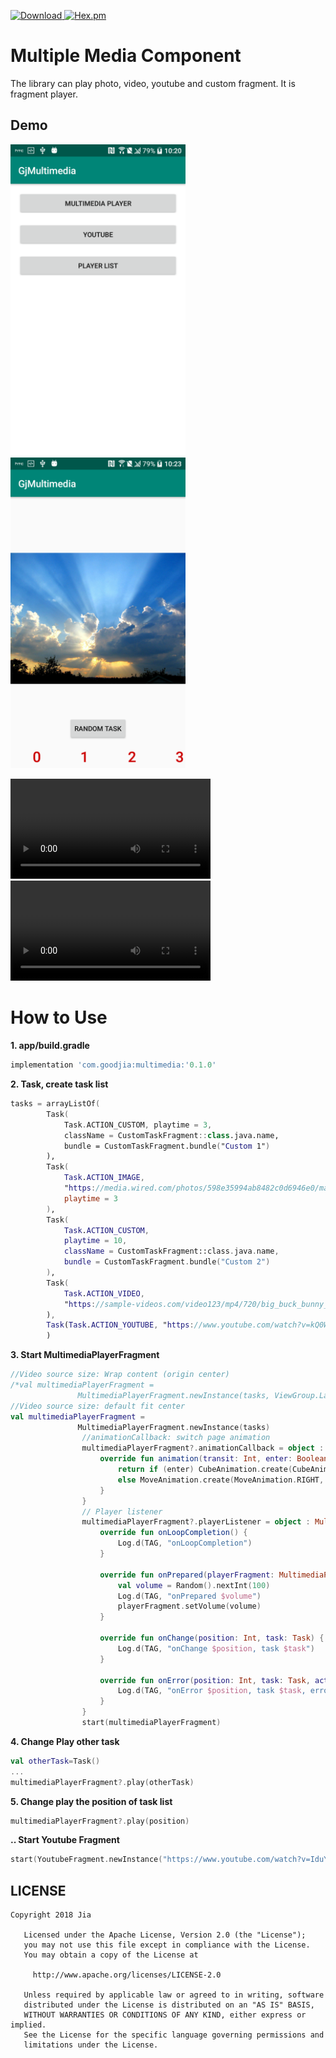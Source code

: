 [![Download](https://api.bintray.com/packages/jialian/goodJia/multimedia/images/download.svg) ](https://bintray.com/jialian/goodJia/multimedia/_latestVersion)
[![Hex.pm](https://img.shields.io/hexpm/l/plug.svg)](https://www.apache.org/licenses/LICENSE-2.0)

# Multiple Media Component
The library can play photo, video, youtube and custom fragment.
It is fragment player.

## Demo

<img src="/demo/menu.png" width="280px"/> <img src="/demo/playlist.png" width="280px"/>

<video width="320" controls> <source src="/demo/autoplay.mp4" type="video/mp4"></video> <video width="320" controls> <source src="/demo/list.mp4" type="video/mp4"></video>

# How to Use

**1. app/build.gradle**
````gradle
implementation 'com.goodjia:multimedia:'0.1.0'
````

**2. Task, create task list**
````kotlin
tasks = arrayListOf(
        Task(
            Task.ACTION_CUSTOM, playtime = 3,
            className = CustomTaskFragment::class.java.name,
            bundle = CustomTaskFragment.bundle("Custom 1")
        ),
        Task(
            Task.ACTION_IMAGE,
            "https://media.wired.com/photos/598e35994ab8482c0d6946e0/master/w_1164,c_limit/phonepicutres-TA.jpg",
            playtime = 3
        ),
        Task(
            Task.ACTION_CUSTOM,
            playtime = 10,
            className = CustomTaskFragment::class.java.name,
            bundle = CustomTaskFragment.bundle("Custom 2")
        ),
        Task(
            Task.ACTION_VIDEO,
            "https://sample-videos.com/video123/mp4/720/big_buck_bunny_720p_10mb.mp4"
        ),
        Task(Task.ACTION_YOUTUBE, "https://www.youtube.com/watch?v=kQ0WqJmqkLA")
        )
````
**3. Start MultimediaPlayerFragment**
````kotlin
//Video source size: Wrap content (origin center) 
/*val multimediaPlayerFragment = 
               MultimediaPlayerFragment.newInstance(tasks, ViewGroup.LayoutParams.WRAP_CONTENT)*/
//Video source size: default fit center
val multimediaPlayerFragment = 
               MultimediaPlayerFragment.newInstance(tasks)
                //animationCallback: switch page animation
                multimediaPlayerFragment?.animationCallback = object : MediaFragment.AnimationCallback {
                    override fun animation(transit: Int, enter: Boolean, nextAnim: Int): Animation? {
                        return if (enter) CubeAnimation.create(CubeAnimation.RIGHT, enter, DURATION).fading(0.3f, 1.0f)
                        else MoveAnimation.create(MoveAnimation.RIGHT, enter, DURATION).fading(1.0f, 0.3f)
                    }
                }
                // Player listener
                multimediaPlayerFragment?.playerListener = object : MultimediaPlayerFragment.PlayerListener {
                    override fun onLoopCompletion() {
                        Log.d(TAG, "onLoopCompletion")
                    }

                    override fun onPrepared(playerFragment: MultimediaPlayerFragment) {
                        val volume = Random().nextInt(100)
                        Log.d(TAG, "onPrepared $volume")
                        playerFragment.setVolume(volume)
                    }

                    override fun onChange(position: Int, task: Task) {
                        Log.d(TAG, "onChange $position, task $task")
                    }

                    override fun onError(position: Int, task: Task, action: Int, message: String?) {
                        Log.d(TAG, "onError $position, task $task, error $message")
                    }
                }
                start(multimediaPlayerFragment)
````

**4. Change Play other task**
````kotlin
val otherTask=Task()
...
multimediaPlayerFragment?.play(otherTask)
````

**5. Change play the position of task list**
````kotlin
multimediaPlayerFragment?.play(position)
````

**.. Start Youtube Fragment**
````kotlin
start(YoutubeFragment.newInstance("https://www.youtube.com/watch?v=IduYAx4ptNU"))
````

## LICENSE
````
Copyright 2018 Jia

   Licensed under the Apache License, Version 2.0 (the "License");
   you may not use this file except in compliance with the License.
   You may obtain a copy of the License at

     http://www.apache.org/licenses/LICENSE-2.0

   Unless required by applicable law or agreed to in writing, software
   distributed under the License is distributed on an "AS IS" BASIS,
   WITHOUT WARRANTIES OR CONDITIONS OF ANY KIND, either express or implied.
   See the License for the specific language governing permissions and
   limitations under the License.
````
